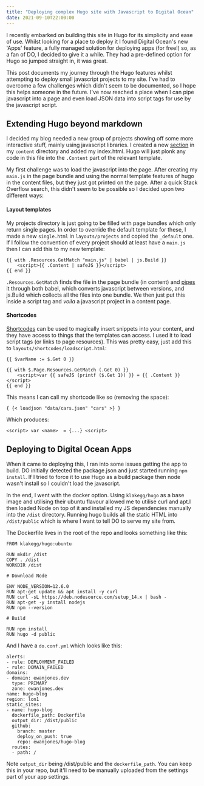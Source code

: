 ```yaml
---
title: "Deploying complex Hugo site with Javascript to Digital Ocean"
date: 2021-09-10T22:00:00
---
```


I recently embarked on building this site in Hugo for its simplicity and ease of use. Whilst looking for a place to deploy it I found Digital Ocean's new 'Apps' feature, a fully managed solution for deploying apps (for free!) so, as a fan of DO, I decided to give it a while. They had a pre-defined option for Hugo so jumped straight in, it was great.

This post documents my journey through the Hugo features whilst attempting to deploy small javascript projects to my site. I've had to overcome a few challenges which didn't seem to be documented, so I hope this helps someone in the future. I've now reached a place when I can pipe javascript into a page and even load JSON data into script tags for use by the javascript script.


## Extending Hugo beyond markdown 


I decided my blog needed a new group of projects showing off some more interactive stuff, mainly using javascript libraries. I created a new [section](TODO) in my `content` directory and added my index.html. Hugo will just plonk any code in this file into the `.Content` part of the relevant template.

My first challenge was to load the javascript into the page. After creating my `main.js` in the page bundle and using the normal template features of hugo in the content files, but they just got printed on the page. After a quick Stack Overflow search, this didn't seem to be possible so I decided upon two different ways:


#### Layout templates


My projects directory is just going to be filled with page bundles which only return single pages. In order to override the default template for these, I made a new `single.html` in `layouts/projects` and copied the `_default` one. If I follow the convention of every project should at least have a `main.js` then I can add this to my new template:

```
{{ with .Resources.GetMatch "main.js" | babel | js.Build }}
    <script>{{ .Content | safeJS }}</script>
{{ end }}
```

`.Resources.GetMatch` finds the file in the page bundle (in content) and [pipes](TODO) it through both babel, which converts javascript between versions, and js.Build which collects all the files into one bundle. We then just put this inside a script tag and *voila* a javascript project in a content page.


#### Shortcodes


[Shortcodes](TODO) can be used to magically insert snippets into your content, and they have access to things that the templates can access. I used it to load script tags (or links to page resources). This was pretty easy, just add this to `layouts/shortcodes/loadscript.html`:

```
{{ $varName := $.Get 0 }}

{{ with $.Page.Resources.GetMatch (.Get 0) }}
    <script>var {{ safeJS (printf ($.Get 1)) }} = {{ .Content }}</script>
{{ end }}
```

This means I can call my shortcode like so (removing the space):

```
{ {< loadjson "data/cars.json" "cars" >} }
```

Which produces:

```
<script> var <name>  = {...} <script>
```


## Deploying to Digital Ocean Apps


When it came to deploying this, I ran into some issues getting the app to build. DO initially detected the package.json and just started running `npm install`. If I tried to force it to use Hugo as a build package then node wasn't install so I couldn't load the javascript.

In the end, I went with the docker option. Using `klakegg/hugo` as a base image and utilising their ubuntu flavour allowed me to utilise curl and apt.I then loaded Node on top of it and installed my JS dependencies manually into the `/dist` directory. Running hugo builds all the static HTML into `/dist/public` which is where I want to tell DO to serve my site from. 

The Dockerfile lives in the root of the repo and looks something like this:

```
FROM klakegg/hugo:ubuntu

RUN mkdir /dist
COPY . /dist
WORKDIR /dist

# Download Node 

ENV NODE_VERSION=12.6.0
RUN apt-get update && apt install -y curl
RUN curl -sL https://deb.nodesource.com/setup_14.x | bash -
RUN apt-get -y install nodejs
RUN npm --version

# Build 

RUN npm install
RUN hugo -d public
```

And I have a `do.conf.yml` which looks like this:

```
alerts:
- rule: DEPLOYMENT_FAILED
- rule: DOMAIN_FAILED
domains:
- domain: ewanjones.dev
  type: PRIMARY
  zone: ewanjones.dev
name: hugo-blog
region: lon1
static_sites:
- name: hugo-blog
  dockerfile_path: Dockerfile
  output_dir: /dist/public
  github:
    branch: master
    deploy_on_push: true
    repo: ewanjones/hugo-blog
  routes:
  - path: /
```

Note `output_dir` being /dist/public and the `dockerfile_path`. You can keep this in your repo, but it'll need to be manually uploaded from the settings part of your app settings.
